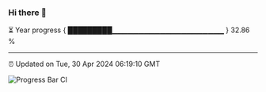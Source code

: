 ### Hi there 👋

⏳ Year progress { █████████▁▁▁▁▁▁▁▁▁▁▁▁▁▁▁▁▁▁▁▁▁ } 32.86 %

---

⏰ Updated on Tue, 30 Apr 2024 06:19:10 GMT

![Progress Bar CI](https://github.com/liununu/liununu/workflows/Progress%20Bar%20CI/badge.svg)
